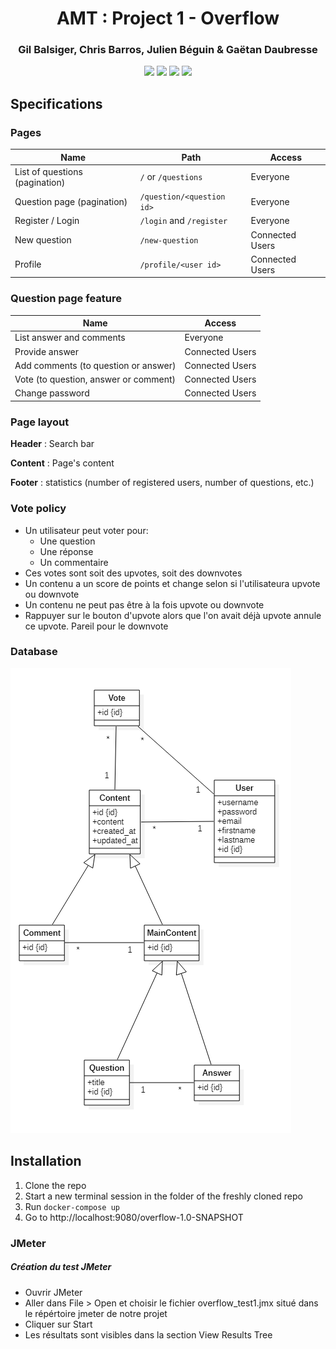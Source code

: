 <h1 align="center">AMT : Project 1 - Overflow</h1>
<h3 align="center">Gil Balsiger, Chris Barros, Julien Béguin & Gaëtan Daubresse</h3>
<p align="center">
  <img src="https://github.com/AMT-Los-Pollos-Hermanos/AMT_Projet_1/workflows/Tests/badge.svg?branch=master">
  <img src="https://github.com/AMT-Los-Pollos-Hermanos/AMT_Projet_1/workflows/Build%20and%20deploy/badge.svg?branch=master">
  <img src="https://img.shields.io/badge/Platform-Jakarta_EE_8-orange?logo=java">
  <img src="https://img.shields.io/badge/Version-1.0--SNAPSHOT-blue">
</p>

## Specifications

### Pages

| Name                           | Path                      | Access          |
| ------------------------------ | ------------------------- | --------------- |
| List of questions (pagination) | `/` or `/questions`       | Everyone        |
| Question page (pagination)     | `/question/<question id>` | Everyone        |
| Register / Login               | `/login` and `/register`  | Everyone        |
| New question                   | `/new-question`           | Connected Users |
| Profile                        | `/profile/<user id>`      | Connected Users |

### Question page feature

| Name                                  | Access          |
| ------------------------------------- | --------------- |
| List answer and comments              | Everyone        |
| Provide answer                        | Connected Users |
| Add comments (to question or answer)  | Connected Users |
| Vote (to question, answer or comment) | Connected Users |
| Change password                       | Connected Users |

### Page layout

**Header** : Search bar

**Content** : Page's content

**Footer** : statistics (number of registered users, number of questions, etc.)

### Vote policy

- Un utilisateur peut voter pour:
    - Une question
    - Une réponse
    - Un commentaire
- Ces votes sont soit des upvotes, soit des downvotes
- Un contenu a un score de points et change selon si l'utilisateura upvote ou downvote
- Un contenu ne peut pas être à la fois upvote ou downvote
- Rappuyer sur le bouton d'upvote alors que l'on avait déjà upvote annule ce upvote. Pareil pour le downvote 

### Database

![](db.png)



## Installation

1. Clone the repo
2. Start a new terminal session in the folder of the freshly cloned repo
3. Run `docker-compose up`
4. Go to http://localhost:9080/overflow-1.0-SNAPSHOT

<!--
First you need to pull the image from GitHub Packages. The package is public, so you only need to copy the command of the [overflow package](https://github.com/orgs/AMT-Los-Pollos-Hermanos/packages/container/package/overflow). 

Then when the pull is finished, you need to run this command: `docker run -p 9080:9080 <image_id>`. The id of the image can be found using `docker images`.

Finally, to connect to the web-app, you need to connect to: http://localhost:9080/overflow-1.0-SNAPSHOT/login
-->

### JMeter

##### Création du test JMeter 

- Ouvrir JMeter 
- Aller dans File > Open et choisir le fichier overflow_test1.jmx situé dans le répértoire jmeter de notre projet 
- Cliquer sur Start  
- Les résultats sont visibles dans la section View Results Tree

